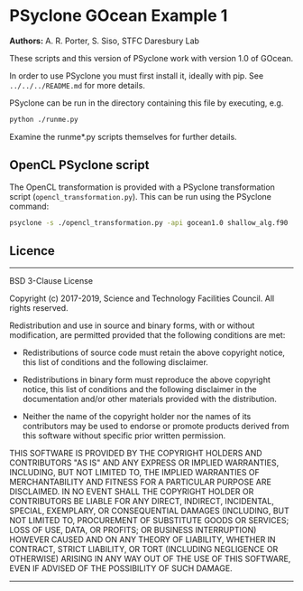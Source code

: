 # PSyclone GOcean Example 1

**Authors:** A. R. Porter, S. Siso, STFC Daresbury Lab

These scripts and this version of PSyclone work with version 1.0 of GOcean.

In order to use PSyclone you must first install it, ideally with pip.
See `../../../README.md` for more details.

PSyclone can be run in the directory containing this file by 
executing, e.g.

```sh
python ./runme.py
``` 

Examine the runme*.py scripts themselves for further details.


## OpenCL PSyclone script

The OpenCL transformation is provided with a PSyclone transformation script
(`opencl_transformation.py`). This can be run using the PSyclone command:

```sh
psyclone -s ./opencl_transformation.py -api gocean1.0 shallow_alg.f90
```


## Licence

-----------------------------------------------------------------------------

BSD 3-Clause License

Copyright (c) 2017-2019, Science and Technology Facilities Council.
All rights reserved.

Redistribution and use in source and binary forms, with or without
modification, are permitted provided that the following conditions are met:

* Redistributions of source code must retain the above copyright notice, this
  list of conditions and the following disclaimer.

* Redistributions in binary form must reproduce the above copyright notice,
  this list of conditions and the following disclaimer in the documentation
  and/or other materials provided with the distribution.

* Neither the name of the copyright holder nor the names of its
  contributors may be used to endorse or promote products derived from
  this software without specific prior written permission.

THIS SOFTWARE IS PROVIDED BY THE COPYRIGHT HOLDERS AND CONTRIBUTORS
"AS IS" AND ANY EXPRESS OR IMPLIED WARRANTIES, INCLUDING, BUT NOT
LIMITED TO, THE IMPLIED WARRANTIES OF MERCHANTABILITY AND FITNESS
FOR A PARTICULAR PURPOSE ARE DISCLAIMED. IN NO EVENT SHALL THE
COPYRIGHT HOLDER OR CONTRIBUTORS BE LIABLE FOR ANY DIRECT, INDIRECT,
INCIDENTAL, SPECIAL, EXEMPLARY, OR CONSEQUENTIAL DAMAGES (INCLUDING,
BUT NOT LIMITED TO, PROCUREMENT OF SUBSTITUTE GOODS OR SERVICES;
LOSS OF USE, DATA, OR PROFITS; OR BUSINESS INTERRUPTION) HOWEVER
CAUSED AND ON ANY THEORY OF LIABILITY, WHETHER IN CONTRACT, STRICT
LIABILITY, OR TORT (INCLUDING NEGLIGENCE OR OTHERWISE) ARISING IN
ANY WAY OUT OF THE USE OF THIS SOFTWARE, EVEN IF ADVISED OF THE
POSSIBILITY OF SUCH DAMAGE.

------------------------------------------------------------------------------
